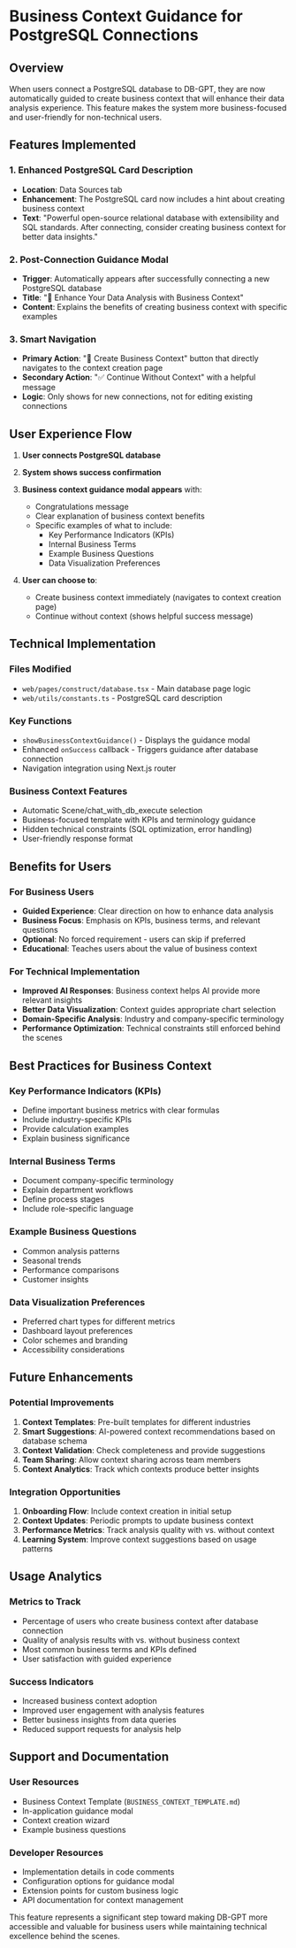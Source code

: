 # Business Context Guidance for PostgreSQL Connections

## Overview

When users connect a PostgreSQL database to DB-GPT, they are now automatically guided to create business context that will enhance their data analysis experience. This feature makes the system more business-focused and user-friendly for non-technical users.

## Features Implemented

### 1. Enhanced PostgreSQL Card Description
- **Location**: Data Sources tab
- **Enhancement**: The PostgreSQL card now includes a hint about creating business context
- **Text**: "Powerful open-source relational database with extensibility and SQL standards. After connecting, consider creating business context for better data insights."

### 2. Post-Connection Guidance Modal
- **Trigger**: Automatically appears after successfully connecting a new PostgreSQL database
- **Title**: "🎯 Enhance Your Data Analysis with Business Context"
- **Content**: Explains the benefits of creating business context with specific examples

### 3. Smart Navigation
- **Primary Action**: "📝 Create Business Context" button that directly navigates to the context creation page
- **Secondary Action**: "✅ Continue Without Context" with a helpful message
- **Logic**: Only shows for new connections, not for editing existing connections

## User Experience Flow

1. **User connects PostgreSQL database**
2. **System shows success confirmation**
3. **Business context guidance modal appears** with:
   - Congratulations message
   - Clear explanation of business context benefits
   - Specific examples of what to include:
     - Key Performance Indicators (KPIs)
     - Internal Business Terms
     - Example Business Questions
     - Data Visualization Preferences

4. **User can choose to**:
   - Create business context immediately (navigates to context creation page)
   - Continue without context (shows helpful success message)

## Technical Implementation

### Files Modified
- `web/pages/construct/database.tsx` - Main database page logic
- `web/utils/constants.ts` - PostgreSQL card description

### Key Functions
- `showBusinessContextGuidance()` - Displays the guidance modal
- Enhanced `onSuccess` callback - Triggers guidance after database connection
- Navigation integration using Next.js router

### Business Context Features
- Automatic Scene/chat_with_db_execute selection
- Business-focused template with KPIs and terminology guidance
- Hidden technical constraints (SQL optimization, error handling)
- User-friendly response format

## Benefits for Users

### For Business Users
- **Guided Experience**: Clear direction on how to enhance data analysis
- **Business Focus**: Emphasis on KPIs, business terms, and relevant questions
- **Optional**: No forced requirement - users can skip if preferred
- **Educational**: Teaches users about the value of business context

### For Technical Implementation
- **Improved AI Responses**: Business context helps AI provide more relevant insights
- **Better Data Visualization**: Context guides appropriate chart selection
- **Domain-Specific Analysis**: Industry and company-specific terminology
- **Performance Optimization**: Technical constraints still enforced behind the scenes

## Best Practices for Business Context

### Key Performance Indicators (KPIs)
- Define important business metrics with clear formulas
- Include industry-specific KPIs
- Provide calculation examples
- Explain business significance

### Internal Business Terms
- Document company-specific terminology
- Explain department workflows
- Define process stages
- Include role-specific language

### Example Business Questions
- Common analysis patterns
- Seasonal trends
- Performance comparisons
- Customer insights

### Data Visualization Preferences
- Preferred chart types for different metrics
- Dashboard layout preferences
- Color schemes and branding
- Accessibility considerations

## Future Enhancements

### Potential Improvements
1. **Context Templates**: Pre-built templates for different industries
2. **Smart Suggestions**: AI-powered context recommendations based on database schema
3. **Context Validation**: Check completeness and provide suggestions
4. **Team Sharing**: Allow context sharing across team members
5. **Context Analytics**: Track which contexts produce better insights

### Integration Opportunities
1. **Onboarding Flow**: Include context creation in initial setup
2. **Context Updates**: Periodic prompts to update business context
3. **Performance Metrics**: Track analysis quality with vs. without context
4. **Learning System**: Improve context suggestions based on usage patterns

## Usage Analytics

### Metrics to Track
- Percentage of users who create business context after database connection
- Quality of analysis results with vs. without business context
- Most common business terms and KPIs defined
- User satisfaction with guided experience

### Success Indicators
- Increased business context adoption
- Improved user engagement with analysis features
- Better business insights from data queries
- Reduced support requests for analysis help

## Support and Documentation

### User Resources
- Business Context Template (`BUSINESS_CONTEXT_TEMPLATE.md`)
- In-application guidance modal
- Context creation wizard
- Example business questions

### Developer Resources
- Implementation details in code comments
- Configuration options for guidance modal
- Extension points for custom business logic
- API documentation for context management

This feature represents a significant step toward making DB-GPT more accessible and valuable for business users while maintaining technical excellence behind the scenes. 